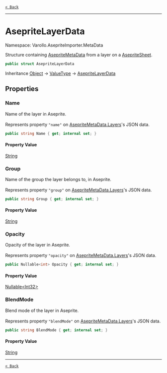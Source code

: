 [`< Back`](./)

---

# AsepriteLayerData

Namespace: Varollo.AsepriteImporter.MetaData

Structure containing [AsepriteMetaData](varollo.asepriteimporter.metadata.asepritemetadata) from a layer on a [AsepriteSheet](varollo.asepriteimporter.asepritesheet).

```csharp
public struct AsepriteLayerData
```

Inheritance [Object](https://docs.microsoft.com/en-us/dotnet/api/system.object) → [ValueType](https://docs.microsoft.com/en-us/dotnet/api/system.valuetype) → [AsepriteLayerData](varollo.asepriteimporter.metadata.asepritelayerdata)

## Properties

### **Name**

Name of the layer in Aseprite.
 <br><br>
 Represents property `"name"` on [AsepriteMetaData.Layers](varollo.asepriteimporter.metadata.asepritemetadata#layers)'s JSON data.

```csharp
public string Name { get; internal set; }
```

#### Property Value

[String](https://docs.microsoft.com/en-us/dotnet/api/system.string)<br>

### **Group**

Name of the group the layer belongs to, in Aseprite.
 <br><br>
 Represents property `"group"` on [AsepriteMetaData.Layers](varollo.asepriteimporter.metadata.asepritemetadata#layers)'s JSON data.

```csharp
public string Group { get; internal set; }
```

#### Property Value

[String](https://docs.microsoft.com/en-us/dotnet/api/system.string)<br>

### **Opacity**

Opacity of the layer in Aseprite.
 <br><br>
 Represents property `"opacity"` on [AsepriteMetaData.Layers](varollo.asepriteimporter.metadata.asepritemetadata#layers)'s JSON data.

```csharp
public Nullable<int> Opacity { get; internal set; }
```

#### Property Value

[Nullable&lt;Int32&gt;](https://docs.microsoft.com/en-us/dotnet/api/system.nullable-1)<br>

### **BlendMode**

Blend mode of the layer in Aseprite.
 <br><br>
 Represents property `"blendMode"` on [AsepriteMetaData.Layers](varollo.asepriteimporter.metadata.asepritemetadata#layers)'s JSON data.

```csharp
public string BlendMode { get; internal set; }
```

#### Property Value

[String](https://docs.microsoft.com/en-us/dotnet/api/system.string)<br>

---

[`< Back`](./)
